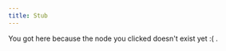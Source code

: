 ```yaml
---
title: Stub
---
```


You got here because the node you clicked doesn't exist yet :( .







[//begin]: # "Autogenerated link references for markdown compatibility"
[ai-and-myths]: ./../bubbles/stub "ai-and-myths"
[author-Anna-Ivanova]: ./../bubbles/stub "author-Anna-Ivanova"
[author-Grace-Lindsay]: ./../bubbles/stub "author-Grace-Lindsay"
[building-before-knowing]: ./../bubbles/stub "building-before-knowing"
[ChainForge]: ./../bubbles/stub "ChainForge"
[cognition-and-myths]: ./../bubbles/stub "cognition-and-myths"
[computation]: ./../bubbles/stub "computation"
[connectome]: ./../bubbles/stub "connectome"
[imagine-24-balls]: ./../bubbles/stub "imagine-24-balls"
[inferotemporal-cortex]: ./../bubbles/stub "inferotemporal-cortex"
[intuitive-physics]: ./../bubbles/stub "intuitive-physics"
[phosphenes]: ./../bubbles/stub "phosphenes"
[primary-visual-cortex]: ./../bubbles/stub "primary-visual-cortex"
[psychedelic-cryptography]: ./../bubbles/stub "psychedelic-cryptography"
[psychedelics-and-criticality]: ./../bubbles/stub "psychedelics-and-criticality"
[recognition-vs-recall thing]: ./../bubbles/stub "recognition-vs-recall thing"
[reverse-engineering-games]: ./../bubbles/stub "reverse-engineering-games"
[semantics]: ./../bubbles/stub "semantics"
[text-horizonte-de-sucesos]: ./../bubbles/stub "text-horizonte-de-sucesos"
[text-i-have-no-mouth-and-i-must-scream]: ./../bubbles/stub "text-i-have-no-mouth-and-i-must-scream"
[thinking-fast-and-slow of Kahneman]: ./../bubbles/stub "thinking-fast-and-slow of Kahneman"
[video-the-paradox-of-rules-in-games-and-life]: ./../bubbles/stub "video-the-paradox-of-rules-in-games-and-life"
[you-research-what-strikes-you-deeply]: ./../bubbles/stub "you-research-what-strikes-you-deeply"
[//end]: # "Autogenerated link references"